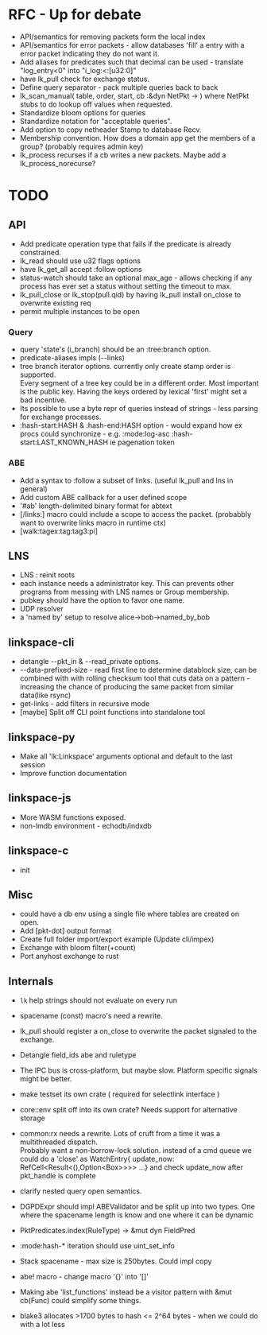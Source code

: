# RFC - Up for debate

- API/semantics for removing packets form the local index
- API/semantics for error packets - allow databases 'fill' a entry with a error packet indicating they do not want it.
- Add aliases for predicates such that decimal can be used - translate "log_entry<0"  into "i_log:<:[u32:0]"
- have lk_pull check for exchange status.
- Define query separator -  pack multiple queries back to back
- lk_scan_manual( table, order, start, cb :&dyn NetPkt -> ) where NetPkt stubs to do lookup off values when requested.
- Standardize bloom options for queries
- Standardize notation for "acceptable queries".
- Add option to copy netheader Stamp to database Recv. 
- Membership convention. How does a domain app get the members of a group? (probably requires admin key)
- lk_process recurses if a cb writes a new packets. Maybe add a lk_process_norecurse?

# TODO

## API 
- Add predicate operation type that fails if the predicate is already constrained.
- lk_read should use u32 flags options
- have lk_get_all accept :follow options
- status-watch should take an optional max_age - allows checking if any process has ever set a status without setting the timeout to max.
- lk_pull_close  or lk_stop(pull.qid) by having lk_pull install on_close to overwrite existing req
- permit multiple instances to be open

### Query 
- query 'state's (i_branch) should be an :tree:branch option.
- predicate-aliases impls (--links)
- tree branch iterator options. currently only create stamp order is supported.  
Every segment of a tree key could be in a different order. Most important is the public key.
Having the keys ordered by lexical 'first' might set a bad incentive.
- Its possible to use a byte repr of queries instead of strings - less parsing for exchange processes.
- :hash-start:HASH & :hash-end:HASH option - would expand how ex procs could synchronize - e.g. :mode:log-asc :hash-start:LAST_KNOWN_HASH ie pagenation token

### ABE
- Add a syntax to :follow a subset of links. (useful lk_pull and lns in general)
- Add custom ABE callback for a user defined scope
- '#ab' length-delimited binary format for abtext
- [/links:] macro could include a scope to access the packet. (probabbly want to overwrite links macro in runtime ctx)
- [walk:tagex:tag:tag3:pi]


## LNS 
- LNS : reinit roots
- each instance needs a administrator key. This can prevents other programs from messing with LNS names or Group membership. 
- pubkey should have the option to favor one name.
- UDP resolver
- a 'named by' setup to resolve alice->bob->named_by_bob

## linkspace-cli

- detangle --pkt_in & --read_private options.
- --data-prefixed-size - read first line to determine datablock size, can be combined with with rolling checksum tool that cuts data on a pattern - increasing the chance of producing the same packet from similar data(like rsync)
- get-links - add filters in recursive mode
- [maybe] Split off CLI point functions into standalone tool

## linkspace-py
- Make all 'lk:Linkspace' arguments optional and default to the last session
- Improve function documentation

## linkspace-js
- More WASM functions exposed.
- non-lmdb environment - echodb/indxdb

## linkspace-c
- init 

## Misc
- could have a db env using a single file where tables are created on open.
- Add [pkt-dot] output format
- Create full folder import/export example (Update cli/impex)
- Exchange with bloom filter(+count)
- Port anyhost exchange to rust 

## Internals

- `lk` help strings should not evaluate on every run
- spacename (const) macro's need a rewrite.
- lk_pull should register a on_close to overwrite the packet signaled to the exchange.
- Detangle field_ids abe and ruletype
- The IPC bus is cross-platform, but maybe slow. Platform specific signals might be better.
- make testset its own crate ( required for selectlink interface )
- core::env split off into its own crate? Needs support for alternative storage 
- common:rx needs a rewrite. Lots of cruft from a time it was a multithreaded dispatch.  
Probably want a non-borrow-lock solution.
instead of a cmd queue we could do a 'close' as
WatchEntry{ update_now: RefCell<Result<(),Option<Box<WatchEntry>>>>> ...} and check update_now after pkt_handle is complete
- clarify nested query open semantics.

- DGPDExpr should impl ABEValidator and be split up into two types. One where the spacename length is know and one where it can be dynamic
- PktPredicates.index(RuleType) -> &mut dyn FieldPred
- :mode:hash-* iteration should use uint_set_info
- Stack spacename - max size is 250bytes. Could impl copy
- abe! macro - change macro '{}' into '[]'
- Making abe 'list_functions' instead be a visitor pattern with &mut cb(Func) could simplify some things. 
- blake3 allocates >1700 bytes to hash <= 2^64 bytes - when we could do with a lot less


